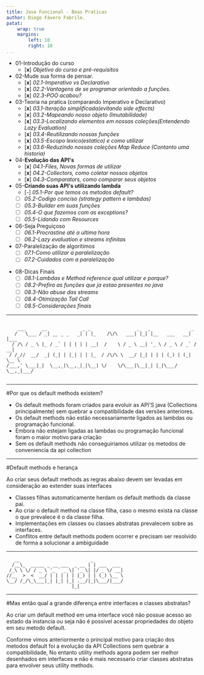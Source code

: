 ```yaml
---
title: Java Funcional - Boas Praticas
author: Diogo Fávero Fabrile.
patat:
    wrap: true
    margins:
        left: 10
        right: 10
...
```


* 01-Introdução do curso
    + [**x**] _Objetivo do curso e pré-requisitos_
* 02-Mude sua forma de pensar.
    + [**x**] _02.1-Imperativo vs Declarativo_
    + [**x**] _02.2-Vantagens de se programar orientado a funções._
    + [**x**] _02.3-POO acabou?_
* 03-Teoria na pratica (comparando Imperativo e Declarativo)
    + [**x**] _03.1-Iteração simplificada(evitando side effects)_
    + [**x**] _03.2-Mapeando nosso objeto (Imutabilidade)_
    + [**x**] _03.3-Localizando elementos em nossas coleções(Entendendo Lazy Evaluation)_
    + [**x**] _03.4-Reutilizando nossas funções_
    + [**x**] _03.5-Escopo lexico(estatico) e como utilizar_
    + [**x**] _03.6-Reduzindo nossas coleções Map Reduce (Contanto uma historia)_
* 04-**Evolução das API's**
    + [**x**] _04.1-Files, Novas formas de utilizar_
    + [**x**] _04.2-Collectors, como coletar nossos objetos_
    + [**x**] _04.3-Comparators, como comparar seus objetos_
* 05-**Criando suas API's utilizando lambda**
    + [_-_] _05.1-Por que temos os metodos default?_
    + [ ] _05.2-Codigo conciso (strategy pattern e lambdas)_
    + [ ] _05.3-Builder em suas funções_
    + [ ] _05.4-O que fazemos com as exceptions?_
    + [ ] _05.5-Lidando com Resources_
* 06-Seja Preguiçoso
    + [ ] _06.1-Procrastine até a ultima hora_
    + [ ] _06.2-Lazy evaluation e streams infinitas_    
* 07-Paralelização de algoritimos
    + [ ] _07.1-Como utilizar a paralelização_
    + [ ] _07.2-Cuidados com a paralelização_
+ 08-Dicas Finais
    + [ ] _08.1-Lambdas e Method reference qual utilizar e porque?_
    + [ ] _08.2-Prefira as funções que ja estao presentes no java_
    + [ ] _08.3-Não abuse das streams_
    + [ ] _08.4-Otimização Tail Call_
    + [ ] _08.5-Considerações finais_

---

~~~~~

    ___      __             _ _                 _   _               _     
   /   \___ / _| __ _ _   _| | |_    /\/\   ___| |_| |__   ___   __| |___ 
  / /\ / _ \ |_ / _` | | | | | __|  /    \ / _ \ __| '_ \ / _ \ / _` / __|
 / /_//  __/  _| (_| | |_| | | |_  / /\/\ \  __/ |_| | | | (_) | (_| \__ \
/___,' \___|_|  \__,_|\__,_|_|\__| \/    \/\___|\__|_| |_|\___/ \__,_|___/
                                                                          

~~~~~

---


#Por que os default methods existem?

* Os default methods foram criados para evoluir as API'S java (Collections principalmente) sem quebrar a compatibilidade das versões anteriores.
* Os default methods não estão necessariamente ligados as lambdas ou programação funcional.
* Embora não estejam ligadas as lambdas ou programação funcional foram o maior motivo para criação
* Sem os default methods não conseguiriamos utilizar os metodos de conveniencia da api collection



---

#Default methods e herança

Ao criar seus default methods as regras abaixo devem ser levadas em consideração ao extender suas interfaces

* Classes filhas automaticamente herdam os default methods da classe pai.
* Ao criar o default method na classe filha, caso o mesmo exista na classe o que prevalece é o da classe filha.
* Implementações em classes ou classes abstratas prevalecem sobre as interfaces.
* Conflitos entre default methods podem ocorrer e precisam ser resolvido de forma a solucionar a ambiguidade

---

~~~~~
   __                          _           
  /__\_  _____ _ __ ___  _ __ | | ___  ___ 
 /_\ \ \/ / _ \ '_ ` _ \| '_ \| |/ _ \/ __|
//__  >  <  __/ | | | | | |_) | | (_) \__ \
\__/ /_/\_\___|_| |_| |_| .__/|_|\___/|___/
                        |_|                
~~~~~

---

#Mas então qual a grande diferença entre interfaces e classes abstratas?

Ao criar um default method em uma interface você não possue acesso ao estado da instancia
ou seja não é possivel acessar propriedades do objeto em seu metodo default.

Conforme vimos anteriormente o principal motivo para criação dos metodos default foi a evolução da API
Collections sem quebrar a compatibilidade, No entanto utility methods agora podem ser melhor desenhados
em interfaces e não é mais necessario criar classes abstratas para envolver seus utility methods.